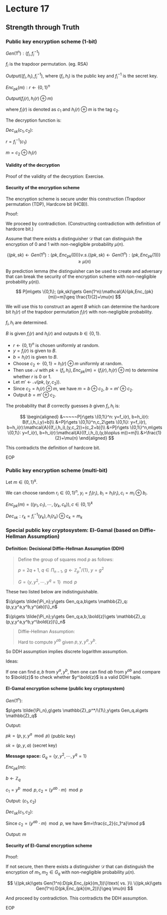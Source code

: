 # Lecture 17

## Strength through Truth

### Public key encryption scheme (1-bit)

$Gen(1^n):(f_i, f_i^{-1})$

$f_i$ is the trapdoor permutation. (eg. RSA)

$Output((f_i, h_i), f_i^{-1})$, where $(f_i, h_i)$ is the public key and $f_i^{-1}$ is the secret key.

$Enc_{pk}(m):r\gets \{0, 1\}^n$

$Output(f_i(r), h_i(r)\oplus m)$

where $f_i(r)$ is denoted as $c_1$ and $h_i(r)\oplus m$ is the tag $c_2$.

The decryption function is:

$Dec_{sk}(c_1, c_2)$:

$r=f_i^{-1}(c_1)$

$m=c_2\oplus h_i(r)$

#### Validity of the decryption

Proof of the validity of the decryption: Exercise.

#### Security of the encryption scheme

The encryption scheme is secure under this construction (Trapdoor permutation (TDP), Hardcore bit (HCB)).

Proof:

We proceed by contradiction. (Constructing contradiction with definition of hardcore bit.)

Assume that there exists a distinguisher $\mathcal{D}$ that can distinguish the encryption of $0$ and $1$ with non-negligible probability $\mu(n)$.

$$
\{(pk,sk)\gets Gen(1^n):(pk,Enc_{pk}(0))\} v.s.\{(pk,sk)\gets Gen(1^n):(pk,Enc_{pk}(1))\} \geq \mu(n)
$$

By prediction lemma (the distinguisher can be used to create and adversary that can break the security of the encryption scheme with non-negligible probability $\mu(n)$).

$$
P[m\gets \{0,1\}; (pk,sk)\gets Gen(1^n):\mathcal{A}(pk,Enc_{pk}(m))=m]\geq \frac{1}{2}+\mu(n)
$$

We will use this to construct an agent $B$ which can determine the hardcore bit $h_i(r)$ of the trapdoor permutation $f_i(r)$ with non-negligible probability.

$f_i,h_i$ are determined.

$B$ is given $f_i(r)$ and $h_i(r)$ and outputs $b\in \{0,1\}$.

- $r\gets \{0,1\}^n$ is chosen uniformly at random.
- $y=f_i(r)$ is given to $B$.
- $b=h_i(r)$ is given to $B$.
- Choose $c_2\gets \{0,1\}= h_i(r)\oplus m$ uniformly at random.
- Then use $\mathcal{A}$ with $pk=(f_i, h_i),Enc_{pk}(m)=(f_i(r), h_i(r)\oplus m)$ to determine whether $r$ is $0$ or $1$.
- Let $m'\gets \mathcal{A}(pk,(y,c_2))$.
- Since $c_2=h_i(r)\oplus m$, we have $m=b\oplus c_2$, $b=m'\oplus c_2$.
- Output $b=m'\oplus c_2$.

The probability that $B$ correctly guesses $b$ given $f_i,h_i$ is:

$$
\begin{aligned}
&~~~~~P[r\gets \{0,1\}^n: y=f_i(r), b=h_i(r): B(f_i,h_i,y)=b]\\
&=P[r\gets \{0,1\}^n,c_2\gets \{0,1\}: y=f_i(r), b=h_i(r):\mathcal{A}((f_i,h_i),(y,c_2))=(c_2+b)]\\
&=P[r\gets \{0,1\}^n,m\gets \{0,1\}: y=f_i(r), b=h_i(r):\mathcal{A}((f_i,h_i),(y,b\oplus m))=m]\\
&>\frac{1}{2}+\mu(n)
\end{aligned}
$$

This contradicts the definition of hardcore bit.

EOP

### Public key encryption scheme (multi-bit)

Let $m\in \{0,1\}^k$.

We can choose random $r_i\in \{0,1\}^n$, $y_i=f_i(r_i)$, $b_i=h_i(r_i),c_i=m_i\oplus b_i$.

$Enc_{pk}(m)=((y_1,c_1),\cdots,(y_k,c_k)),c\in \{0,1\}^k$

$Dec_{sk}:r_k=f_i^{-1}(y_k),h_i(r_k)\oplus c_k=m_k$

### Special public key cryptosystem: El-Gamal (based on Diffie-Hellman Assumption)

#### Definition: Decisional Diffie-Hellman Assumption (DDH)

> Define the group of squares mod $p$ as follows:
> 
> $p=2q+1$, $q\in \Pi_{n-1}$, $g\gets \mathbb{Z}_p^*/\{1\}$, $y=g^2$
>
> $G=\{y,y^2,\cdots,y^q=1\}\mod p$

These two listed below are indistinguishable.

$\{p\gets \tilde{\Pi_n};y\gets Gen_q;a,b\gets \mathbb{Z}_q:(p,y,y^a,y^b,y^{ab})\}_n$

$\{p\gets \tilde{\Pi_n};y\gets Gen_q;a,b,\bold{z}\gets \mathbb{Z}_q:(p,y,y^a,y^b,y^\bold{z})\}_n$

> Diffie-Hellman Assumption:
>
> Hard to compute $y^{ab}$ given $p,y,y^a,y^b$.

So DDH assumption implies discrete logarithm assumption.

Ideas:

If one can find $a,b$ from $y^a,y^b$, then one can find $ab$ from $y^{ab}$ and compare to $\bold{z}$ to check whether $y^\bold{z}$ is a valid DDH tuple.

#### El-Gamal encryption scheme (public key cryptosystem)

$Gen(1^n)$:

$p\gets \tilde{\Pi_n},g\gets \mathbb{Z}_p^*/\{1\},y\gets Gen_q,a\gets \mathbb{Z}_q$

Output:

$pk=(p,y,y^a\mod p)$ (public key)

$sk=(p,y,a)$ (secret key)

**Message space:** $G_q=\{y,y^2,\cdots,y^q=1\}$

$Enc_{pk}(m)$:

$b\gets \mathbb{Z}_q$

$c_1=y^b\mod p,c_2=(y^{ab}\cdot m)\mod p$

Output: $(c_1,c_2)$

$Dec_{sk}(c_1,c_2)$:

Since $c_2=(y^{ab}\cdot m)\mod p$, we have $m=\frac{c_2}{c_1^a}\mod p$

Output: $m$

#### Security of El-Gamal encryption scheme

Proof:

If not secure, then there exists a distinguisher $\mathcal{D}$ that can distinguish the encryption of $m_1,m_2\in G_q$ with non-negligible probability $\mu(n)$.

$$
\{(pk,sk)\gets Gen(1^n):D(pk,Enc_{pk}(m_1))\}\text{ vs. }\\
\{(pk,sk)\gets Gen(1^n):D(pk,Enc_{pk}(m_2))\}\geq \mu(n)
$$

And proceed by contradiction. This contradicts the DDH assumption.

EOP

